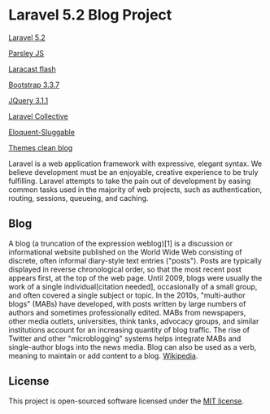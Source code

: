 # Laravel 5.2 Blog Project

[Laravel 5.2](https://laravel.com/docs/5.2/)

[Parsley JS](https://github.com/guillaumepotier/Parsley.js/)

[Laracast flash](https://github.com/laracasts/flash)

[Bootstrap 3.3.7](http://getbootstrap.com/)

[JQuery 3.1.1](https://github.com/jquery/jquery/tree/3.1.1)

[Laravel Collective](https://laravelcollective.com/docs/5.2/html)

[Eloquent-Sluggable](https://github.com/cviebrock/eloquent-sluggable)

[Themes clean blog](https://startbootstrap.com/template-overviews/clean-blog/)

Laravel is a web application framework with expressive, elegant syntax. We believe development must be an enjoyable, creative experience to be truly fulfilling. Laravel attempts to take the pain out of development by easing common tasks used in the majority of web projects, such as authentication, routing, sessions, queueing, and caching.


##  Blog

A blog (a truncation of the expression weblog)[1] is a discussion or informational website published on the World Wide Web consisting of discrete, often informal diary-style text entries ("posts"). Posts are typically displayed in reverse chronological order, so that the most recent post appears first, at the top of the web page. Until 2009, blogs were usually the work of a single individual[citation needed], occasionally of a small group, and often covered a single subject or topic. In the 2010s, "multi-author blogs" (MABs) have developed, with posts written by large numbers of authors and sometimes professionally edited. MABs from newspapers, other media outlets, universities, think tanks, advocacy groups, and similar institutions account for an increasing quantity of blog traffic. The rise of Twitter and other "microblogging" systems helps integrate MABs and single-author blogs into the news media. Blog can also be used as a verb, meaning to maintain or add content to a blog. [Wikipedia](https://en.wikipedia.org/wiki/Blog).

## License

This project is open-sourced software licensed under the [MIT license](http://opensource.org/licenses/MIT).

